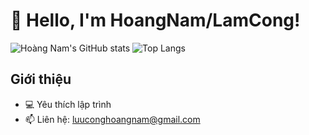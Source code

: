 # 👋 Hello, I'm HoangNam/LamCong!

![Hoàng Nam's GitHub stats](https://github-readme-stats.vercel.app/api?username=luuconghoangnam&show_icons=true&theme=radical)
![Top Langs](https://github-readme-stats.vercel.app/api/top-langs/?username=luuconghoangnam&layout=compact&theme=tokyonight)

## Giới thiệu
- 💻 Yêu thích lập trình
- 📫 Liên hệ: luuconghoangnam@gmail.com
